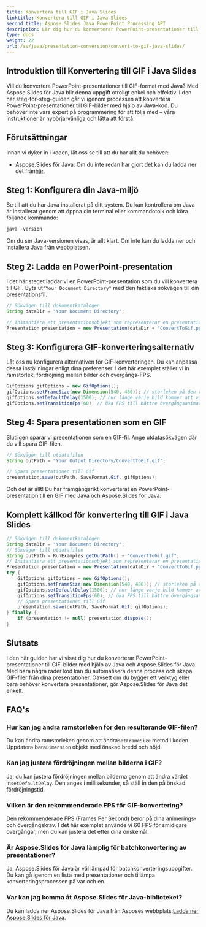 ```yaml
---
title: Konvertera till GIF i Java Slides
linktitle: Konvertera till GIF i Java Slides
second_title: Aspose.Slides Java PowerPoint Processing API
description: Lär dig hur du konverterar PowerPoint-presentationer till GIF-bilder i Java med Aspose.Slides. Enkel steg-för-steg-guide för sömlös konvertering.
type: docs
weight: 22
url: /sv/java/presentation-conversion/convert-to-gif-java-slides/
---
```


## Introduktion till Konvertering till GIF i Java Slides

Vill du konvertera PowerPoint-presentationer till GIF-format med Java? Med Aspose.Slides för Java blir denna uppgift otroligt enkel och effektiv. I den här steg-för-steg-guiden går vi igenom processen att konvertera PowerPoint-presentationer till GIF-bilder med hjälp av Java-kod. Du behöver inte vara expert på programmering för att följa med – våra instruktioner är nybörjarvänliga och lätta att förstå.

## Förutsättningar

Innan vi dyker in i koden, låt oss se till att du har allt du behöver:

-  Aspose.Slides för Java: Om du inte redan har gjort det kan du ladda ner det från[här](https://releases.aspose.com/slides/java/).

## Steg 1: Konfigurera din Java-miljö

Se till att du har Java installerat på ditt system. Du kan kontrollera om Java är installerat genom att öppna din terminal eller kommandotolk och köra följande kommando:

```java
java -version
```

Om du ser Java-versionen visas, är allt klart. Om inte kan du ladda ner och installera Java från webbplatsen.

## Steg 2: Ladda en PowerPoint-presentation

 I det här steget laddar vi en PowerPoint-presentation som du vill konvertera till GIF. Byta ut`"Your Document Directory"` med den faktiska sökvägen till din presentationsfil.

```java
// Sökvägen till dokumentkatalogen
String dataDir = "Your Document Directory";

// Instantiera ett presentationsobjekt som representerar en presentationsfil
Presentation presentation = new Presentation(dataDir + "ConvertToGif.pptx");
```

## Steg 3: Konfigurera GIF-konverteringsalternativ

Låt oss nu konfigurera alternativen för GIF-konverteringen. Du kan anpassa dessa inställningar enligt dina preferenser. I det här exemplet ställer vi in ramstorlek, fördröjning mellan bilder och övergångs-FPS.

```java
GifOptions gifOptions = new GifOptions();
gifOptions.setFrameSize(new Dimension(540, 480)); // storleken på den resulterande GIF-filen
gifOptions.setDefaultDelay(1500); // hur länge varje bild kommer att visas tills den kommer att ändras till nästa
gifOptions.setTransitionFps(60); // öka FPS till bättre övergångsanimationskvalitet
```

## Steg 4: Spara presentationen som en GIF

Slutligen sparar vi presentationen som en GIF-fil. Ange utdatasökvägen där du vill spara GIF-filen.

```java
// Sökvägen till utdatafilen
String outPath = "Your Output Directory/ConvertToGif.gif";

// Spara presentationen till Gif
presentation.save(outPath, SaveFormat.Gif, gifOptions);
```

Och det är allt! Du har framgångsrikt konverterat en PowerPoint-presentation till en GIF med Java och Aspose.Slides för Java.

## Komplett källkod för konvertering till GIF i Java Slides

```java
// Sökvägen till dokumentkatalogen
String dataDir = "Your Document Directory";
// Sökvägen till utdatafilen
String outPath = RunExamples.getOutPath() + "ConvertToGif.gif";
// Instantiera ett presentationsobjekt som representerar en presentationsfil
Presentation presentation = new Presentation(dataDir + "ConvertToGif.pptx");
try {
	GifOptions gifOptions = new GifOptions();
	gifOptions.setFrameSize(new Dimension(540, 480)); // storleken på den resulterande GIF-filen
	gifOptions.setDefaultDelay(1500); // hur länge varje bild kommer att visas tills den kommer att ändras till nästa
	gifOptions.setTransitionFps(60); // öka FPS till bättre övergångsanimationskvalitet
	// Spara presentationen till Gif
	presentation.save(outPath, SaveFormat.Gif, gifOptions);
} finally {
	if (presentation != null) presentation.dispose();
}
```

## Slutsats

I den här guiden har vi visat dig hur du konverterar PowerPoint-presentationer till GIF-bilder med hjälp av Java och Aspose.Slides för Java. Med bara några rader kod kan du automatisera denna process och skapa GIF-filer från dina presentationer. Oavsett om du bygger ett verktyg eller bara behöver konvertera presentationer, gör Aspose.Slides för Java det enkelt.

## FAQ's

### Hur kan jag ändra ramstorleken för den resulterande GIF-filen?

 Du kan ändra ramstorleken genom att ändra`setFrameSize` metod i koden. Uppdatera bara`Dimension` objekt med önskad bredd och höjd.

### Kan jag justera fördröjningen mellan bilderna i GIF?

 Ja, du kan justera fördröjningen mellan bilderna genom att ändra värdet in`setDefaultDelay`. Den anges i millisekunder, så ställ in den på önskad fördröjningstid.

### Vilken är den rekommenderade FPS för GIF-konvertering?

Den rekommenderade FPS (Frames Per Second) beror på dina animerings- och övergångskrav. I det här exemplet använde vi 60 FPS för smidigare övergångar, men du kan justera det efter dina önskemål.

### Är Aspose.Slides för Java lämplig för batchkonvertering av presentationer?

Ja, Aspose.Slides för Java är väl lämpad för batchkonverteringsuppgifter. Du kan gå igenom en lista med presentationer och tillämpa konverteringsprocessen på var och en.

### Var kan jag komma åt Aspose.Slides för Java-biblioteket?

 Du kan ladda ner Aspose.Slides för Java från Asposes webbplats:[Ladda ner Aspose.Slides för Java](https://releases.aspose.com/slides/java/).